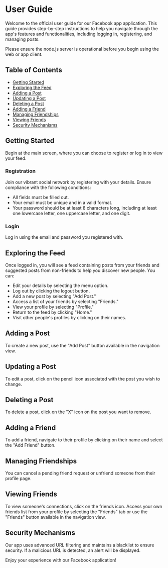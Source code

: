# User Guide
Welcome to the official user guide for our Facebook app application. This guide provides step-by-step instructions to help you navigate through the app's features and functionalities, including logging in, registering, and managing posts.

Please ensure the node.js server is operational before you begin using the web or app client.

## Table of Contents
- [Getting Started](#getting-started)
- [Exploring the Feed](#exploring-the-feed)
- [Adding a Post](#adding-a-post)
- [Updating a Post](#updating-a-post)
- [Deleting a Post](#deleting-a-post)
- [Adding a Friend](#adding-a-friend)
- [Managing Friendships](#managing-friendships)
- [Viewing Friends](#viewing-friends)
- [Security Mechanisms](#security-mechanisms)

## Getting Started
Begin at the main screen, where you can choose to register or log in to view your feed.

### Registration
Join our vibrant social network by registering with your details. Ensure compliance with the following conditions:
- All fields must be filled out.
- Your email must be unique and in a valid format.
- Your password should be at least 8 characters long, including at least one lowercase letter, one uppercase letter, and one digit.

### Login
Log in using the email and password you registered with.


## Exploring the Feed
Once logged in, you will see a feed containing posts from your friends and suggested posts from non-friends to help you discover new people. You can:
- Edit your details by selecting the menu option.
- Log out by clicking the logout button.
- Add a new post by selecting "Add Post."
- Access a list of your friends by selecting "Friends."
- View your profile by selecting "Profile."
- Return to the feed by clicking "Home."
- Visit other people's profiles by clicking on their names.


## Adding a Post
To create a new post, use the "Add Post" button available in the navigation view.


## Updating a Post
To edit a post, click on the pencil icon associated with the post you wish to change.


## Deleting a Post
To delete a post, click on the "X" icon on the post you want to remove.


## Adding a Friend
To add a friend, navigate to their profile by clicking on their name and select the "Add Friend" button.


## Managing Friendships
You can cancel a pending friend request or unfriend someone from their profile page.


## Viewing Friends
To view someone's connections, click on the friends icon. Access your own friends list from your profile by selecting the "Friends" tab or use the "Friends" button available in the navigation view.


## Security Mechanisms
Our app uses advanced URL filtering and maintains a blacklist to ensure security. If a malicious URL is detected, an alert will be displayed.



Enjoy your experience with our Facebook application!